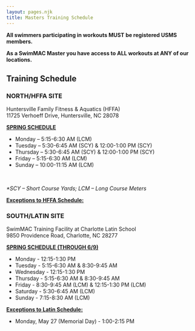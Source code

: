 ```yaml
---
layout: pages.njk
title: Masters Training Schedule
---
```

<div class="bg-gray-100 p-6 my-6 text-center" markdown="1">

**<p>All swimmers participating in workouts MUST be registered USMS members.** </p>**<p>As a SwimMAC Master you have access to ALL workouts at ANY of our locations.</p>**

</div>

<h2 class="separator-center">Training Schedule</h2>

<div class="flex flex-wrap -mx-4" markdown="1">
<div class="w-full md:w-1/2 p-4" markdown="1">

### NORTH/HFFA SITE

<p>Huntersville Family Fitness & Aquatics (HFFA)<br>11725 Verhoeff Drive, Huntersville, NC 28078</p>

<span style="text-decoration: underline;"><strong>SPRING SCHEDULE</strong></span>

<ul>

<li>Monday – 5:15-6:30 AM (LCM)

<li>Tuesday – 5:30-6:45 AM (SCY) & 12:00-1:00 PM (SCY)

<li>Thursday – 5:30-6:45 AM (SCY) & 12:00-1:00 PM (SCY)

<li>Friday – 5:15-6:30 AM (LCM)

<li>Sunday – 10:00-11:15 AM (LCM)

</ul>

<br>

*\*SCY – Short Course Yards; LCM – Long Course Meters*

<div class="bg-gray-100 p-6 my-6 text-left" markdown="1">

<span style="text-decoration: underline;"><strong>Exceptions to HFFA Schedule:</strong></span>

<ul>

</ul>

</div>

</div>

<div class="w-full md:w-1/2 p-4" markdown="1">

### SOUTH/LATIN SITE

<p>SwimMAC Training Facility at Charlotte Latin School<br>9850 Providence Road, Charlotte, NC 28277</p>

<span style="text-decoration: underline;"><strong>SPRING SCHEDULE (THROUGH 6/9)</strong></span>

<ul>

<li>Monday - 12:15-1:30 PM

<li>Tuesday - 5:15-6:30 AM & 8:30-9:45 AM

<li>Wednesday - 12:15-1:30 PM

<li>Thursday - 5:15-6:30 AM & 8:30-9:45 AM

<li>Friday - 8:30-9:45 AM (LCM) & 12:15-1:30 PM (LCM)

<li>Saturday - 5:30-6:45 AM (LCM)

<li>Sunday - 7:15-8:30 AM (LCM)

</ul>

<div class="bg-gray-100 p-6 my-6 text-left" markdown="1">

<span style="text-decoration: underline;"><strong>Exceptions to Latin Schedule:</strong></span>

<ul>

<li>Monday, May 27 (Memorial Day) - 1:00-2:15 PM

</ul>

</div>

</div>

</div>
